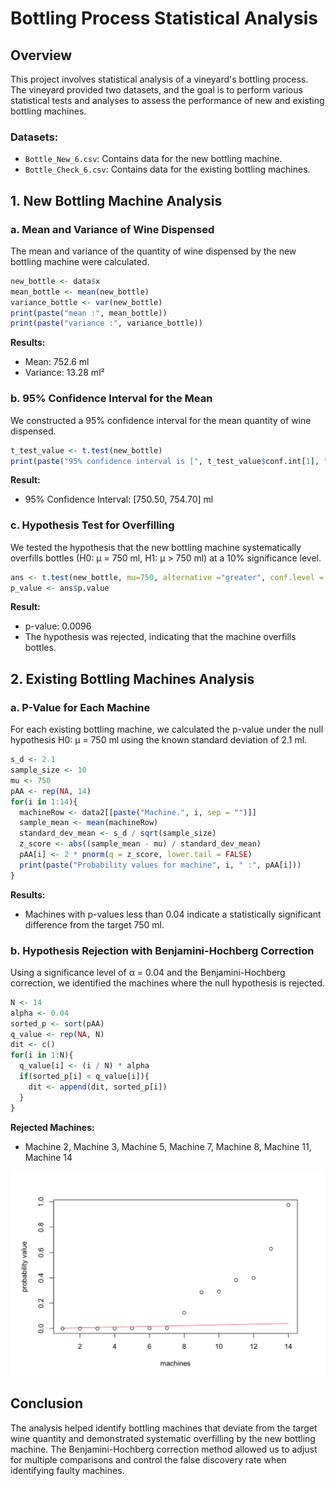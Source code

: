 # Bottling Process Statistical Analysis

## Overview
This project involves statistical analysis of a vineyard's bottling process. The vineyard provided two datasets, and the goal is to perform various statistical tests and analyses to assess the performance of new and existing bottling machines.

### Datasets:
- `Bottle_New_6.csv`: Contains data for the new bottling machine.
- `Bottle_Check_6.csv`: Contains data for the existing bottling machines.

## 1. New Bottling Machine Analysis

### a. Mean and Variance of Wine Dispensed
The mean and variance of the quantity of wine dispensed by the new bottling machine were calculated.

```r
new_bottle <- data$x
mean_bottle <- mean(new_bottle)
variance_bottle <- var(new_bottle)
print(paste("mean :", mean_bottle))
print(paste("variance :", variance_bottle))
```
**Results:**
- Mean: 752.6 ml
- Variance: 13.28 ml²

### b. 95% Confidence Interval for the Mean
We constructed a 95% confidence interval for the mean quantity of wine dispensed.

```r
t_test_value <- t.test(new_bottle)
print(paste("95% confidence interval is [", t_test_value$conf.int[1], " , ", t_test_value$conf.int[2], "]"))
```
**Result:**
- 95% Confidence Interval: [750.50, 754.70] ml

### c. Hypothesis Test for Overfilling
We tested the hypothesis that the new bottling machine systematically overfills bottles (H0: μ = 750 ml, H1: μ > 750 ml) at a 10% significance level.

```r
ans <- t.test(new_bottle, mu=750, alternative ="greater", conf.level = 0.90)
p_value <- ans$p.value
```
**Result:**
- p-value: 0.0096
- The hypothesis was rejected, indicating that the machine overfills bottles.

## 2. Existing Bottling Machines Analysis

### a. P-Value for Each Machine
For each existing bottling machine, we calculated the p-value under the null hypothesis H0: μ = 750 ml using the known standard deviation of 2.1 ml.

```r
s_d <- 2.1
sample_size <- 10
mu <- 750
pAA <- rep(NA, 14)
for(i in 1:14){
  machineRow <- data2[[paste("Machine.", i, sep = "")]]
  sample_mean <- mean(machineRow)
  standard_dev_mean <- s_d / sqrt(sample_size)
  z_score <- abs((sample_mean - mu) / standard_dev_mean)
  pAA[i] <- 2 * pnorm(q = z_score, lower.tail = FALSE)
  print(paste("Probability values for machine", i, " :", pAA[i]))
}
```
**Results:**
- Machines with p-values less than 0.04 indicate a statistically significant difference from the target 750 ml.

### b. Hypothesis Rejection with Benjamini-Hochberg Correction
Using a significance level of α = 0.04 and the Benjamini-Hochberg correction, we identified the machines where the null hypothesis is rejected.

```r
N <- 14
alpha <- 0.04
sorted_p <- sort(pAA)
q_value <- rep(NA, N)
dit <- c()
for(i in 1:N){
  q_value[i] <- (i / N) * alpha
  if(sorted_p[i] < q_value[i]){
    dit <- append(dit, sorted_p[i])
  }
}
```
**Rejected Machines:**
- Machine 2, Machine 3, Machine 5, Machine 7, Machine 8, Machine 11, Machine 14

![Probability Values Plot](https://github.com/lokeshwaran97/probability_and_statistics/blob/main/Bottling_process/result_image/probability_values.png?raw=true)

## Conclusion
The analysis helped identify bottling machines that deviate from the target wine quantity and demonstrated systematic overfilling by the new bottling machine. The Benjamini-Hochberg correction method allowed us to adjust for multiple comparisons and control the false discovery rate when identifying faulty machines.
